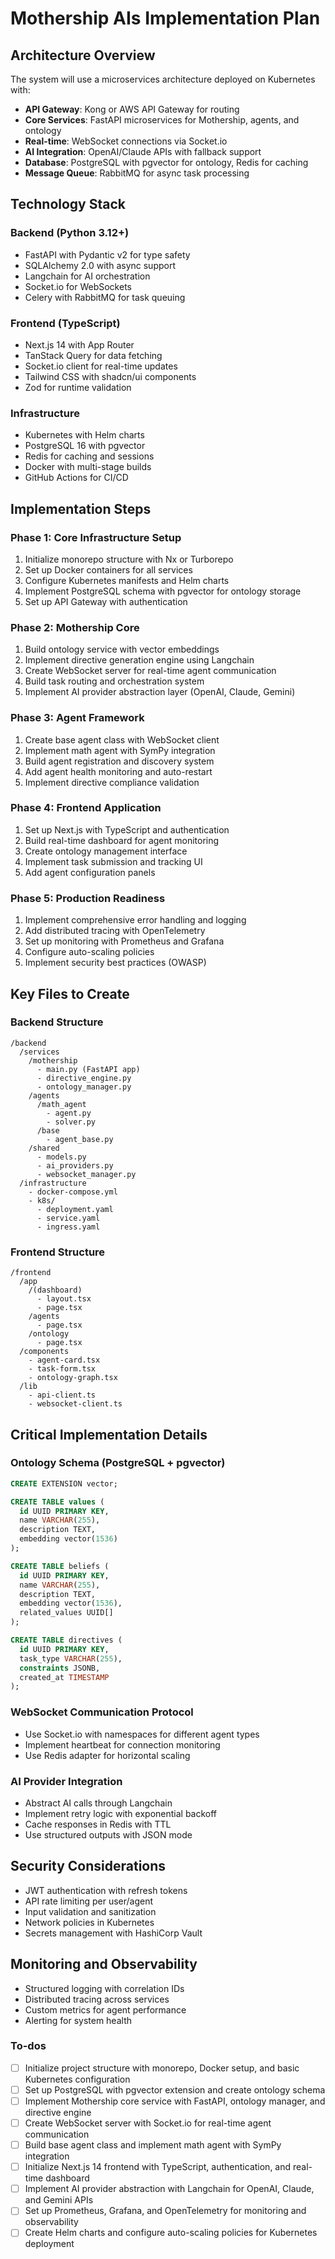 <!-- 093f445d-9c29-4153-8ac7-0fc018971651 14cbd6b1-151f-4dc6-82c2-e10d74b275f8 -->
# Mothership AIs Implementation Plan

## Architecture Overview

The system will use a microservices architecture deployed on Kubernetes with:
- **API Gateway**: Kong or AWS API Gateway for routing
- **Core Services**: FastAPI microservices for Mothership, agents, and ontology
- **Real-time**: WebSocket connections via Socket.io
- **AI Integration**: OpenAI/Claude APIs with fallback support
- **Database**: PostgreSQL with pgvector for ontology, Redis for caching
- **Message Queue**: RabbitMQ for async task processing

## Technology Stack

### Backend (Python 3.12+)
- FastAPI with Pydantic v2 for type safety
- SQLAlchemy 2.0 with async support
- Langchain for AI orchestration
- Socket.io for WebSockets
- Celery with RabbitMQ for task queuing

### Frontend (TypeScript)
- Next.js 14 with App Router
- TanStack Query for data fetching
- Socket.io client for real-time updates
- Tailwind CSS with shadcn/ui components
- Zod for runtime validation

### Infrastructure
- Kubernetes with Helm charts
- PostgreSQL 16 with pgvector
- Redis for caching and sessions
- Docker with multi-stage builds
- GitHub Actions for CI/CD

## Implementation Steps

### Phase 1: Core Infrastructure Setup
1. Initialize monorepo structure with Nx or Turborepo
2. Set up Docker containers for all services
3. Configure Kubernetes manifests and Helm charts
4. Implement PostgreSQL schema with pgvector for ontology storage
5. Set up API Gateway with authentication

### Phase 2: Mothership Core
1. Build ontology service with vector embeddings
2. Implement directive generation engine using Langchain
3. Create WebSocket server for real-time agent communication
4. Build task routing and orchestration system
5. Implement AI provider abstraction layer (OpenAI, Claude, Gemini)

### Phase 3: Agent Framework
1. Create base agent class with WebSocket client
2. Implement math agent with SymPy integration
3. Build agent registration and discovery system
4. Add agent health monitoring and auto-restart
5. Implement directive compliance validation

### Phase 4: Frontend Application
1. Set up Next.js with TypeScript and authentication
2. Build real-time dashboard for agent monitoring
3. Create ontology management interface
4. Implement task submission and tracking UI
5. Add agent configuration panels

### Phase 5: Production Readiness
1. Implement comprehensive error handling and logging
2. Add distributed tracing with OpenTelemetry
3. Set up monitoring with Prometheus and Grafana
4. Configure auto-scaling policies
5. Implement security best practices (OWASP)

## Key Files to Create

### Backend Structure
```
/backend
  /services
    /mothership
      - main.py (FastAPI app)
      - directive_engine.py
      - ontology_manager.py
    /agents
      /math_agent
        - agent.py
        - solver.py
      /base
        - agent_base.py
    /shared
      - models.py
      - ai_providers.py
      - websocket_manager.py
  /infrastructure
    - docker-compose.yml
    - k8s/
      - deployment.yaml
      - service.yaml
      - ingress.yaml
```

### Frontend Structure
```
/frontend
  /app
    /(dashboard)
      - layout.tsx
      - page.tsx
    /agents
      - page.tsx
    /ontology
      - page.tsx
  /components
    - agent-card.tsx
    - task-form.tsx
    - ontology-graph.tsx
  /lib
    - api-client.ts
    - websocket-client.ts
```

## Critical Implementation Details

### Ontology Schema (PostgreSQL + pgvector)
```sql
CREATE EXTENSION vector;

CREATE TABLE values (
  id UUID PRIMARY KEY,
  name VARCHAR(255),
  description TEXT,
  embedding vector(1536)
);

CREATE TABLE beliefs (
  id UUID PRIMARY KEY,
  name VARCHAR(255),
  description TEXT,
  embedding vector(1536),
  related_values UUID[]
);

CREATE TABLE directives (
  id UUID PRIMARY KEY,
  task_type VARCHAR(255),
  constraints JSONB,
  created_at TIMESTAMP
);
```

### WebSocket Communication Protocol
- Use Socket.io with namespaces for different agent types
- Implement heartbeat for connection monitoring
- Use Redis adapter for horizontal scaling

### AI Provider Integration
- Abstract AI calls through Langchain
- Implement retry logic with exponential backoff
- Cache responses in Redis with TTL
- Use structured outputs with JSON mode

## Security Considerations
- JWT authentication with refresh tokens
- API rate limiting per user/agent
- Input validation and sanitization
- Network policies in Kubernetes
- Secrets management with HashiCorp Vault

## Monitoring and Observability
- Structured logging with correlation IDs
- Distributed tracing across services
- Custom metrics for agent performance
- Alerting for system health

### To-dos

- [ ] Initialize project structure with monorepo, Docker setup, and basic Kubernetes configuration
- [ ] Set up PostgreSQL with pgvector extension and create ontology schema
- [ ] Implement Mothership core service with FastAPI, ontology manager, and directive engine
- [ ] Create WebSocket server with Socket.io for real-time agent communication
- [ ] Build base agent class and implement math agent with SymPy integration
- [ ] Initialize Next.js 14 frontend with TypeScript, authentication, and real-time dashboard
- [ ] Implement AI provider abstraction with Langchain for OpenAI, Claude, and Gemini APIs
- [ ] Set up Prometheus, Grafana, and OpenTelemetry for monitoring and observability
- [ ] Create Helm charts and configure auto-scaling policies for Kubernetes deployment